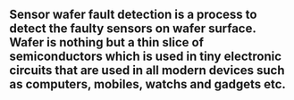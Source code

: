 ## Sensor wafer fault detection is a process to detect the faulty sensors on wafer surface. Wafer is nothing but a thin slice of semiconductors which is used in tiny electronic circuits that are used in all modern devices such as computers, mobiles, watchs and gadgets etc.
